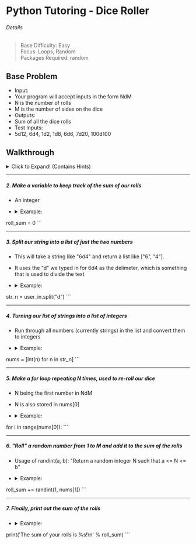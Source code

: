# Python Tutoring - Dice Roller

###### Details

> Base Difficulty: Easy </br>
> Focus: Loops, Random </br>
> Packages Required: random </br>

Base Problem
------
- Input:
 - Your program will accept inputs in the form NdM
 - N is the number of rolls
 - M is the number of sides on the dice
- Outputs:
 - Sum of all the dice rolls
- Test Inputs:
 - 5d12, 6d4, 1d2, 1d8, 6d6, 7d20, 100d100

Walkthrough
------
<Details>
<summary>Click to Expand! (Contains Hints)</summary> </br>

##### 1. Get user input using the input() function
  - It takes a string as inputs (usually a prompt for the user to type something in)
  - <details><summary>Example:</summary>

       ```python
user_in = input("Please input a roll in the form NdM:\t")
       ```
       </details>

***

##### 2. Make a variable to keep track of the sum of our rolls
  - An integer
  - <details><summary>Example:</summary>

     ```python
roll_sum = 0
     ```
  </details>

***

##### 3. Split our string into a list of just the two numbers
  - This will take a string like "6d4" and return a list like ["6", "4"].
  - It uses the "d" we typed in for 6d4 as the delimeter, which is something that is used to divide the text
  - <details><summary>Example:</summary>

     ```python
str_n = user_in.split("d")
     ```
  </details>

***

##### 4. Turning our list of strings into a list of integers
  - Run through all numbers (currently strings) in the list and convert them to integers
  - <details><summary>Example:</summary>

     ```python
nums = [int(n) for n in str_n]
     ```
  </details>

***

##### 5. Make a for loop repeating N times, used to re-roll our dice
  - N being the first number in NdM
  - N is also stored in nums[0]
  - <details><summary>Example:</summary>

     ```python
for i in range(nums[0]):
     ```
  </details>

***

##### 6. "Roll" a random number from 1 to M and add it to the sum of the rolls
  - Usage of randint(a, b): "Return a random integer N such that a <= N <= b"
  - <details><summary>Example:</summary>

     ```python
roll_sum += randint(1, nums[1])
     ```
  </details>

***

##### 7. Finally, print out the sum of the rolls
  - <details><summary>Example:</summary>

     ```python
print('The sum of your rolls is %s!\n' % roll_sum)
     ```
  </details>


</details>

<!-- Extended Problem
------ -->
